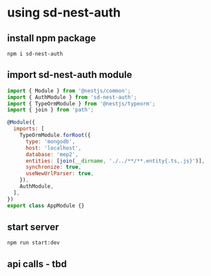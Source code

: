 # using sd-nest-auth

## install npm package
```
npm i sd-nest-auth
```

## import sd-nest-auth module
```js
import { Module } from '@nestjs/common';
import { AuthModule } from 'sd-nest-auth';
import { TypeOrmModule } from '@nestjs/typeorm';
import { join } from 'path';

@Module({
  imports: [
    TypeOrmModule.forRoot({
      type: 'mongodb',
      host: 'localhost',
      database: 'mep2',
      entities: [join(__dirname, './../**/**.entity{.ts,.js}')],
      synchronize: true,
      useNewUrlParser: true,
    }),
    AuthModule,
  ],
})
export class AppModule {}
```

## start server

```
npm run start:dev
```

## api calls - tbd
